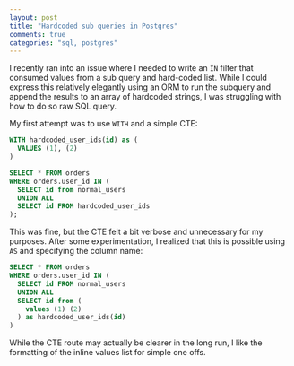 ```yaml
---
layout: post
title: "Hardcoded sub queries in Postgres"
comments: true
categories: "sql, postgres"
---
```


I recently ran into an issue where I needed to write an `IN` filter that consumed values from a sub query and hard-coded list.  While I could express this relatively elegantly using an ORM to run the subquery and append the results to an array of hardcoded strings, I was struggling with how to do so raw SQL query.

My first attempt was to use `WITH` and a simple CTE:

```sql
WITH hardcoded_user_ids(id) as (
  VALUES (1), (2)
)

SELECT * FROM orders
WHERE orders.user_id IN (
  SELECT id from normal_users
  UNION ALL
  SELECT id FROM hardcoded_user_ids
);
```

This was fine, but the CTE felt a bit verbose and unnecessary for my purposes. After some experimentation, I realized that this is possible using `AS` and specifying the column name:

```sql
SELECT * FROM orders
WHERE orders.user_id IN (
  SELECT id FROM normal_users
  UNION ALL
  SELECT id from (
    values (1) (2)
  ) as hardcoded_user_ids(id)
)
```

While the CTE route may actually be clearer in the long run, I like the formatting of the inline values list for simple one offs.
